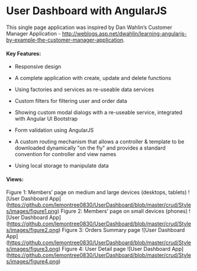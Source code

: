 User Dashboard with AngularJS
===============

This single page application was inspired by Dan Wahlin’s Customer Manager Application - http://weblogs.asp.net/dwahlin/learning-angularjs-by-example-the-customer-manager-application.

#### Key Features:

* Responsive design

* A complete application with create, update and delete functions

* Using factories and services as re-useable data services

* Custom filters for filtering user and order data

* Showing custom modal dialogs with a re-useable service, integrated with Angular UI Bootstrap

* Form validation using AngularJS

* A custom routing mechanism that allows a controller & template to be downloaded dynamically "on the fly" and provides a standard convention for controller and view names

* Using local storage to manipulate data

#### Views:
Figure 1: Members’ page on medium and large devices (desktops, tablets)
![User Dashboard App]
(https://github.com/lemontree0830/UserDashboard/blob/master/crud/Styles/images/figure1.png)
Figure 2: Members’ page on small devices (phones)
![User Dashboard App]
(https://github.com/lemontree0830/UserDashboard/blob/master/crud/Styles/images/figure2.png)
Figure 3: Orders Summary page
![User Dashboard App]
(https://github.com/lemontree0830/UserDashboard/blob/master/crud/Styles/images/figure3.png)
Figure 4: User Detail page
![User Dashboard App]
(https://github.com/lemontree0830/UserDashboard/blob/master/crud/Styles/images/figure4.png)
